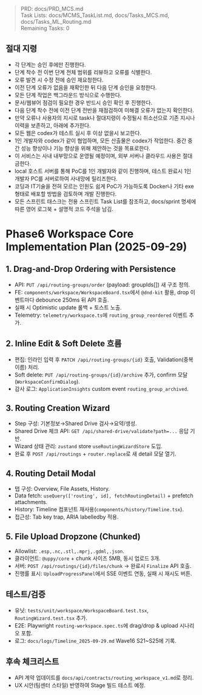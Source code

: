 > PRD: docs/PRD_MCS.md  
> Task Lists: docs/MCMS_TaskList.md, docs/Tasks_MCS.md, docs/Tasks_ML_Routing.md  
> Remaining Tasks: 0

## 절대 지령
- 각 단계는 승인 후에만 진행한다.
- 단계 착수 전 이번 단계 전체 범위를 리뷰하고 오류를 식별한다.
- 오류 발견 시 수정 전에 승인 재요청한다.
- 이전 단계 오류가 없음을 재확인한 뒤 다음 단계 승인을 요청한다.
- 모든 단계 작업은 백그라운드 방식으로 수행한다.
- 문서/웹뷰어 점검이 필요한 경우 반드시 승인 확인 후 진행한다.
- 다음 단계 착수 전에 이전 단계 전반을 재점검하여 미해결 오류가 없는지 확인한다.
- 만약 오류나 사용자의 지시로 task나 절대지령이 수정될시 취소선으로 기존 지시나 이력을 보존하고, 아래에 추가한다.
- 모든 웹은 codex가 테스트 실시 후 이상 없을시 보고한다.
- 1인 개발자와 codex가 같이 협업하며, 모든 산출물은 codex가 작업한다. 중간 중간 성능 향상이나 기능 향상을 위해 제안하는 것을 목표로한다.
- 이 서비스는 사내 내부망으로 운영될 예정이며, 외부 서버나 클라우드 사용은 절대 금한다.
- local 호스트 서버를 통해 PoC를 1인 개발자와 같이 진행하며, 테스트 완료시 1인 개발자 PC를 서버로하여 사내망에 릴리즈한다.
- 코딩과 IT기술을 전혀 모르는 인원도 쉽게 PoC가 가능하도록 Docker나 기타 exe 형태로 배포할 방법을 검토하며 개발 진행한다.
- 모든 스프린트 태스크는 전용 스프린트 Task List를 참조하고, docs/sprint 명세에 따른 영어 로그북 + 설명적 코드 주석을 남김.
# Phase6 Workspace Core Implementation Plan (2025-09-29)

## 1. Drag-and-Drop Ordering with Persistence
- API: `PUT /api/routing-groups/order` (payload: groupIds[]) 새 구조 정의.
- FE: `components/workspace/WorkspaceBoard.tsx`에서 `@dnd-kit` 활용, drop 이벤트마다 debounce 250ms 뒤 API 호출.
- 실패 시 Optimistic update 롤백 + 토스트 노출.
- Telemetry: `telemetry/workspace.ts`에 `routing_group_reordered` 이벤트 추가.

## 2. Inline Edit & Soft Delete 흐름
- 편집: 인라인 입력 후 `PATCH /api/routing-groups/{id}` 호출, Validation(중복 이름) 처리.
- Soft delete: `PUT /api/routing-groups/{id}/archive` 추가, confirm 모달(`WorkspaceConfirmDialog`).
- 감사 로그: `ApplicationInsights` custom event `routing_group_archived`.

## 3. Routing Creation Wizard
- Step 구성: 기본정보→Shared Drive 검사→요약/생성.
- Shared Drive 체크 API: `GET /api/shared-drive/validate?path=...` 응답 기반.
- Wizard 상태 관리: `zustand` store `useRoutingWizardStore` 도입.
- 완료 후 `POST /api/routings` + `router.replace`로 새 detail 모달 열기.

## 4. Routing Detail Modal
- 탭 구성: Overview, File Assets, History.
- Data fetch: `useQuery(['routing', id], fetchRoutingDetail)` + prefetch attachments.
- History: Timeline 컴포넌트 재사용(`components/history/Timeline.tsx`).
- 접근성: Tab key trap, ARIA labelledby 적용.

## 5. File Upload Dropzone (Chunked)
- Allowlist: `.esp,.nc,.stl,.mprj,.gdml,.json`.
- 클라이언트: `@uppy/core` + chunk 사이즈 5MB, 동시 업로드 3개.
- 서버: `POST /api/routings/{id}/files/chunk` → 완료시 `Finalize` API 호출.
- 진행률 표시: `UploadProgressPanel`에서 SSE 이벤트 연동, 실패 시 재시도 버튼.

## 테스트/검증
- 유닛: `tests/unit/workspace/WorkspaceBoard.test.tsx`, `RoutingWizard.test.tsx` 추가.
- E2E: Playwright `routing-workspace.spec.ts`에 drag/drop & upload 시나리오 포함.
- 로그: `docs/logs/Timeline_2025-09-29.md` Wave16 S21~S25에 기록.

## 후속 체크리스트
- API 계약 업데이트를 `docs/api/contracts/routing_workspace_v1.md`로 정리.
- UX 시안(팀센터 스타일) 반영하여 Stage 빌드 테스트 예정.

